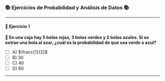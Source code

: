 ### 📚 Ejercicios de Probabilidad y Análisis de Datos 📚

---

#### **🔢 Ejercicio 1**  
**📝 En una caja hay 5 bolas rojas, 3 bolas verdes y 2 bolas azules. Si se extrae una bola al azar, ¿cuál es la probabilidad de que sea verde o azul?**  

- [ ] A) $\fracc{1}{2}$   
- [ ] B) 30  
- [ ] C) 40 
- [ ] D) 60  

---
